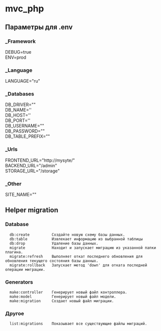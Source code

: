 # mvc_php

## Параметры для .env

### _Framework
DEBUG=true  
ENV=prod  

### _Language
LANGUAGE="ru"  

### _Databases
DB_DRIVER=""  
DB_NAME=''  
DB_HOST=''  
DB_PORT=''  
DB_USERNAME=""  
DB_PASSWORD=""  
DB_TABLE_PREFIX=""  

### _Urls
FRONTEND_URL="http://mysyte/"  
BACKEND_URL="/admin"  
STORAGE_URL="/storage"  

### _Other
SITE_NAME=""  

## Helper migration

### Database  
      db:create          Создайте новую схему базы данных.  
      db:table           Извлекает информацию из выбранной таблицы  
      db:drop            Удаление базы данных.  
      migrate            Находит и запускает миграцию из указанной папки плагина.  
      migrate:refresh    Выполняет откат последнего обновления для обновления текущего состояния базы данных.  
      migrate:rollback   Запускает метод 'down' для отката последней операции миграции.  

### Generators  
      make:controller    Генерирует новый файл контроллера.  
      make:model         Генерирует новый файл модели.  
      make:migration     Создает новый файл миграции.   
      
### Другое  
      list:migrations    Показывает все существующие файлы миграций.  
